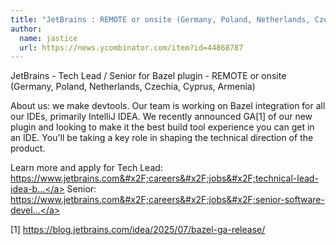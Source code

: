 ```yaml
---
title: "JetBrains : REMOTE or onsite (Germany, Poland, Netherlands, Czechia, Cyprus, Armenia)"
author:
  name: jastice
  url: https://news.ycombinator.com/item?id=44868787
---
```


<JobNavigation />

JetBrains - Tech Lead &#x2F; Senior for Bazel plugin - REMOTE or onsite (Germany, Poland, Netherlands, Czechia, Cyprus, Armenia)

About us: we make devtools. Our team is working on Bazel integration for all our IDEs, primarily IntelliJ IDEA.
We recently announced GA[1] of our new plugin and looking to make it the best build tool experience you can get in an IDE. You&#x27;ll be taking a key role in shaping the technical direction of the product.

Learn more and apply for 
Tech Lead: <a href="https:&#x2F;&#x2F;www.jetbrains.com&#x2F;careers&#x2F;jobs&#x2F;technical-lead-idea-bazel-1756&#x2F;" rel="nofollow">https:&#x2F;&#x2F;www.jetbrains.com&#x2F;careers&#x2F;jobs&#x2F;technical-lead-idea-b...</a>
Senior: <a href="https:&#x2F;&#x2F;www.jetbrains.com&#x2F;careers&#x2F;jobs&#x2F;senior-software-developer-intellij-idea-bazel-1788&#x2F;" rel="nofollow">https:&#x2F;&#x2F;www.jetbrains.com&#x2F;careers&#x2F;jobs&#x2F;senior-software-devel...</a>

[1] <a href="https:&#x2F;&#x2F;blog.jetbrains.com&#x2F;idea&#x2F;2025&#x2F;07&#x2F;bazel-ga-release&#x2F;" rel="nofollow">https:&#x2F;&#x2F;blog.jetbrains.com&#x2F;idea&#x2F;2025&#x2F;07&#x2F;bazel-ga-release&#x2F;</a>
<JobApplication />
